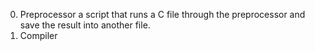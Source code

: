 0. Preprocessor
a script that runs a C file through the preprocessor and save the result into another file.
1. Compiler
